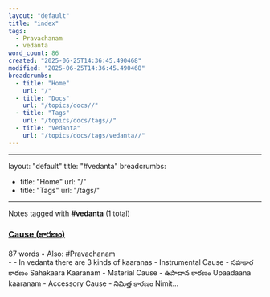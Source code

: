 ```yaml
---
layout: "default"
title: "index"
tags:
  - Pravachanam
  - vedanta
word_count: 86
created: "2025-06-25T14:36:45.490468"
modified: "2025-06-25T14:36:45.490468"
breadcrumbs:
  - title: "Home"
    url: "/"
  - title: "Docs"
    url: "/topics/docs//"
  - title: "Tags"
    url: "/topics/docs/tags//"
  - title: "Vedanta"
    url: "/topics/docs/tags/vedanta//"
---
```

---
layout: "default"
title: "#vedanta"
breadcrumbs:
  - title: "Home"
    url: "/"
  - title: "Tags"
    url: "/tags/"
---
Notes tagged with **#vedanta** (1 total)

<div class="note-grid">

<div class="note-card">
    <h3><a href="pages/cause-/">Cause (కారణం)</a></h3>
    <div class="note-meta">
        87 words
        • Also: #Pravachanam
    </div>
    <div class="note-excerpt">-
- In vedanta there are 3 kinds of kaaranas
	- Instrumental Cause -  సహకార కారణం Sahakaara Kaaranam
	- Material Cause - ఉపాదాన కారణం Upaadaana kaaranam
	- Accessory Cause -  నిమిత్త కారణం Nimit...</div>
</div>
</div>